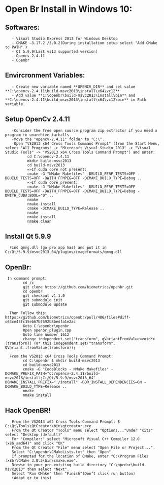 # Open Br Install in Windows 10: 

## Softwares: 

       - Visual Studio Express 2013 for Windows Desktop 
       - CMAKE –3.17.2 /3.0.2(During installation setup select "Add CMake to PATH".)
       - Qt 5.9.9(Last vs13 supported version) 
       - Opencv-2.4.11
       - Openbr

## Envircronment Variables:
       - Create new variable named **OPENCV_DIR** and set value **C:\opencv-2.4.11\build-msvc2013\install\x64\vc12**
       - Add value **C:\openbr\build-msvc2013\install\bin** and **C:\opencv-2.4.11\build-msvc2013\install\x64\vc12\bin** in Path variable.

## Setup OpenCv 2.4.11
       -Consider the free open source program zip extractor if you need a program to unarchive tarballs
       -Move the "opencv-2.4.11" folder to "C:\".
       -Open "VS2013 x64 Cross Tools Command Prompt" (from the Start Menu, select "All Programs" -> "Microsoft Visual Studio 2013" -> "Visual Studio Tools" -> "VS2013 x64 Cross Tools Command Prompt") and enter: 
              cd C:\opencv-2.4.11  
              mkdir build-msvc2013  
              cd build-msvc2013  
              =>If cuda core not present: 
              cmake -G "NMake Makefiles" -DBUILD_PERF_TESTS=OFF -DBUILD_TESTS=OFF -DWITH_FFMPEG=OFF -DCMAKE_BUILD_TYPE=Debug ..  
              =>If cuda core present: 
              cmake -G "NMake Makefiles" -DBUILD_PERF_TESTS=OFF -DBUILD_TESTS=OFF -DWITH_FFMPEG=OFF -DCMAKE_BUILD_TYPE=Debug -DWITH_CUDA:BOOL="0" .. 
              nmake  
              nmake install  
              cmake -DCMAKE_BUILD_TYPE=Release ..  
              nmake  
              nmake install  
              nmake clean 

## Install Qt 5.9.9
      Find qmng.dll (go pro app has) and put it in C:/Qt/5.9.9/msvc2013_64/plugins/imageformats/qmng.dll 

## OpenBr: 
     In command prompt: 
            cd /c  
            git clone https://github.com/biometrics/openbr.git  
            cd openbr  
            git checkout v1.1.0  
            git submodule init  
            git submodule update 
      
      Then Follow this: https://github.com/biometrics/openbr/pull/486/files#diff-c63ce43fc15eb67b7692b8bedfa1e2ac 
            Goto C:\openbr\openbr 
            Open openbr_plugin.cpp 
            Goto line number 1612  
            change independent.set("transform", qVariantFromValue<void*>(transform)) To* this independent.set("transform", QVariant::fromValue(transform)); 
     
      From the VS2013 x64 Cross Tools Command Prompt: 
            cd C:\openbr $ mkdir build-msvc2013  
            cd build-msvc2013  
            cmake -G "CodeBlocks - NMake Makefiles" -DCMAKE_PREFIX_PATH="C:/opencv-2.4.11/build-msvc2013/install;C:/Qt/5.9.9/msvc2013_64" -DCMAKE_INSTALL_PREFIX="./install" -DBR_INSTALL_DEPENDENCIES=ON -DCMAKE_BUILD_TYPE=Release ..  
            nmake  
            nmake install 

 

## Hack OpenBR! 

       From the VS2013 x64 Cross Tools Command Prompt: $ C:\Qt\Tools\QtCreator\bin\qtcreator.exe 
       From the Qt Creator "Tools" menu select "Options..."Under "Kits" select "Desktop (default)" 
       For "Compiler:" select "Microsoft Visual C++ Compiler 12.0 (x86_amd64)" and click "OK" 
       From the Qt Creator "File" menu select "Open File or Project...". 
       Select "C:\openbr\CMakeLists.txt" then "Open". 
       If prompted for the location of CMake, enter "C:\Program Files (x86)\CMake 3.0.2\bin\cmake.exe". 
       Browse to your pre-existing build directory "C:\openbr\build-msvc2013" then select "Next". 
       Select "Run CMake" then "Finish"(Don’t click run button) 
       (Adapt qr to this) 

 

 

 
